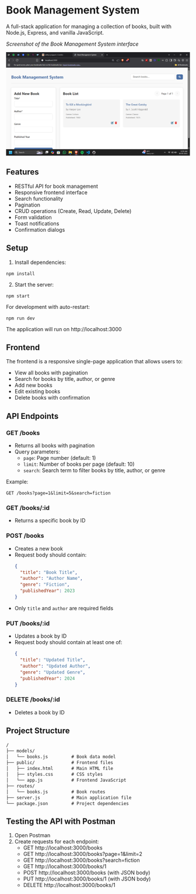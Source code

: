 # Book Management System

A full-stack application for managing a collection of books, built with Node.js, Express, and vanilla JavaScript.

*Screenshot of the Book Management System interface*

![alt text](<Screenshot (28).png>)

## Features

- RESTful API for book management
- Responsive frontend interface
- Search functionality
- Pagination
- CRUD operations (Create, Read, Update, Delete)
- Form validation
- Toast notifications
- Confirmation dialogs

## Setup

1. Install dependencies:
```
npm install
```

2. Start the server:
```
npm start
```

For development with auto-restart:
```
npm run dev
```

The application will run on http://localhost:3000

## Frontend

The frontend is a responsive single-page application that allows users to:

- View all books with pagination
- Search for books by title, author, or genre
- Add new books
- Edit existing books
- Delete books with confirmation

## API Endpoints

### GET /books
- Returns all books with pagination
- Query parameters:
  - `page`: Page number (default: 1)
  - `limit`: Number of books per page (default: 10)
  - `search`: Search term to filter books by title, author, or genre

Example:
```
GET /books?page=1&limit=5&search=fiction
```

### GET /books/:id
- Returns a specific book by ID

### POST /books
- Creates a new book
- Request body should contain:
  ```json
  {
    "title": "Book Title",
    "author": "Author Name",
    "genre": "Fiction",
    "publishedYear": 2023
  }
  ```
- Only `title` and `author` are required fields

### PUT /books/:id
- Updates a book by ID
- Request body should contain at least one of:
  ```json
  {
    "title": "Updated Title",
    "author": "Updated Author",
    "genre": "Updated Genre",
    "publishedYear": 2024
  }
  ```

### DELETE /books/:id
- Deletes a book by ID

## Project Structure

```
/
├── models/
│   └── books.js         # Book data model
├── public/              # Frontend files
│   ├── index.html       # Main HTML file
│   ├── styles.css       # CSS styles
│   └── app.js           # Frontend JavaScript
├── routes/
│   └── books.js         # Book routes
├── server.js            # Main application file
└── package.json         # Project dependencies
```

## Testing the API with Postman

1. Open Postman
2. Create requests for each endpoint:
   - GET http://localhost:3000/books
   - GET http://localhost:3000/books?page=1&limit=2
   - GET http://localhost:3000/books?search=fiction
   - GET http://localhost:3000/books/1
   - POST http://localhost:3000/books (with JSON body)
   - PUT http://localhost:3000/books/1 (with JSON body)
   - DELETE http://localhost:3000/books/1

